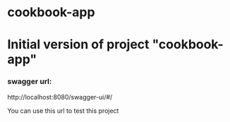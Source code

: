 # cookbook-app

# Initial version of project "cookbook-app"

### swagger url:
http://localhost:8080/swagger-ui/#/

You can use this url to test this project
